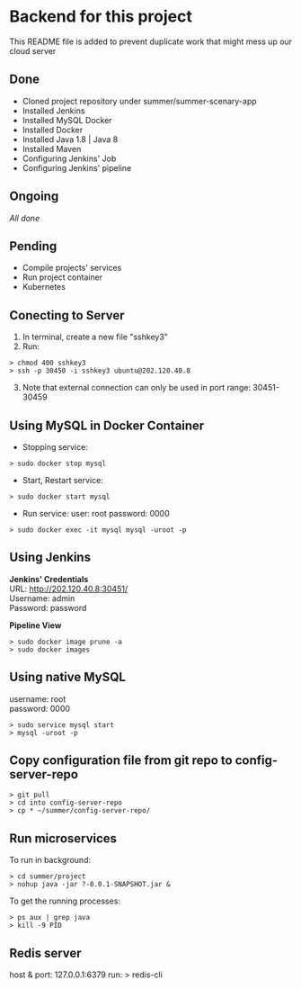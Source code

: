 # Backend for this project  

This README file is added to prevent duplicate work that might mess up our cloud server

## Done

- Cloned project repository under summer/summer-scenary-app
- Installed Jenkins
- Installed MySQL Docker
- Installed Docker
- Installed Java 1.8 | Java 8
- Installed Maven
- Configuring Jenkins' Job
- Configuring Jenkins' pipeline

## Ongoing

*All done*

## Pending

- Compile projects' services
- Run project container
- Kubernetes

## Conecting to Server

1. In terminal, create a new file "sshkey3"
2. Run:
```
> chmod 400 sshkey3
> ssh -p 30450 -i sshkey3 ubuntu@202.120.40.8
```
3. Note that external connection can only be used in port range: 30451-30459

## Using MySQL in Docker Container

- Stopping service:
```
> sudo docker stop mysql
```
- Start, Restart service:
```
> sudo docker start mysql
```
- Run service:
user: root
password: 0000
```
> sudo docker exec -it mysql mysql -uroot -p
```

## Using Jenkins

**Jenkins' Credentials**  
URL: http://202.120.40.8:30451/  
Username: admin  
Password: password  

**Pipeline View**
```
> sudo docker image prune -a
> sudo docker images
```

## Using native MySQL  
username: root  
password: 0000  

```
> sudo service mysql start
> mysql -uroot -p
```

## Copy configuration file from git repo to config-server-repo
```
> git pull
> cd into config-server-repo
> cp * ~/summer/config-server-repo/ 
```

## Run microservices

To run in background:  
```
> cd summer/project
> nohup java -jar ?-0.0.1-SNAPSHOT.jar &
```

To get the running processes:  
```
> ps aux | grep java
> kill -9 PID
```

## Redis server

host & port: 127.0.0.1:6379
run: > redis-cli